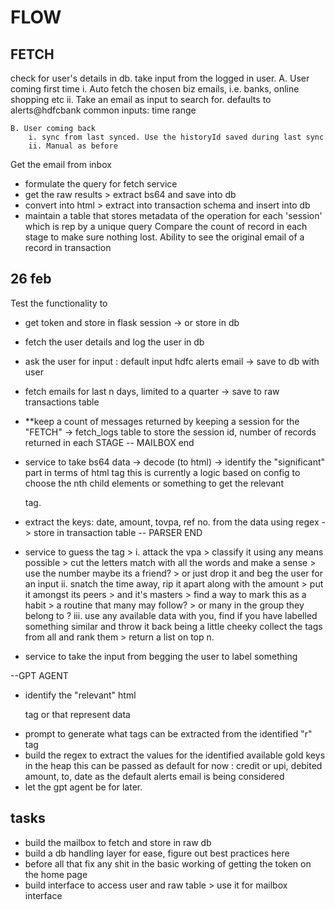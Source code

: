 # FLOW


## FETCH
check for user's details in db.
take input from the logged in user.
    A. User coming first time
        i. Auto fetch the chosen biz emails, i.e. banks, online shopping etc
        ii. Take an email as input to search for. defaults to alerts@hdfcbank
    common inputs: time range

    B. User coming back 
        i. sync from last synced. Use the historyId saved during last sync
        ii. Manual as before

Get the email from inbox 
- formulate the query for fetch service
- get the raw results > extract bs64 and save into db
- convert into html > extract into transaction schema and insert into db
- maintain a table that stores metadata of the operation for each 'session' which is rep by a unique query
    Compare the count of record in each stage to make sure nothing lost.
    Ability to see the original email of a record in transaction


## 26 feb
Test the functionality to
- get token and store in flask session -> or store in db
- fetch the user details and log the user in db
- ask the user for input : default input hdfc alerts email -> save to db with user
- fetch emails for last n days, limited to a quarter -> save to raw transactions table
- **keep a count of messages returned by keeping a session for the "FETCH" -> fetch_logs table to store the session id, number of records returned in each STAGE
-- MAILBOX end
- service to take bs64 data -> decode (to html) -> identify the "significant" part in terms of html tag
    this is currently a logic based on config to choose the nth child elements or something to get the relevant <p> tag.

- extract the keys: date, amount, tovpa, ref no. from the data using regex -> store in transaction table
-- PARSER END
- service to guess the tag > 
    i. attack the vpa > classify it using any means possible > cut the letters match with all the words and make a sense > use the number maybe its a friend? > or just drop it and beg the user for an input
    ii. snatch the time away, rip it apart along with the amount > put it amongst its peers > and it's masters > find a way to mark this as a habit > a routine that many may follow? > or many in the group they belong to ?
    iii. use any available data with you, find if you have labelled something similar and throw it back being a little cheeky
collect the tags from all and rank them > return a list on top n.
- service to take the input from begging the user to label something

--GPT AGENT
- identify the "relevant" html <p> tag or <tables> that represent data
- prompt to generate what tags can be extracted from the identified "r" tag
- build the regex to extract the values for the identified available gold keys in the heap 
    this can be passed as default for now : credit or upi, debited amount, to, date 
    as the default alerts email is being considered
- let the gpt agent be for later.



## tasks
 - build the mailbox to fetch and store in raw db
 - build a db handling layer for ease, figure out best practices here
 - before all that fix any shit in the basic working of getting the token on the home page
 - build interface to access user and raw table > use it for mailbox interface
